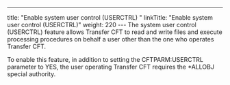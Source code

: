 ---
title: "Enable system user control (USERCTRL) "
linkTitle: "Enable system user control (USERCTRL)"
weight: 220
--- The system user control (USERCTRL) feature allows Transfer CFT to read and write files and execute processing procedures on behalf a user other than the one who operates Transfer CFT.

To enable this feature, in addition to setting the CFTPARM:USERCTRL parameter to YES, the user operating Transfer CFT requires the \*ALLOBJ special authority.
